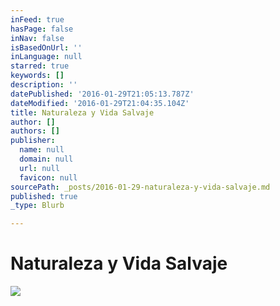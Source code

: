 ```yaml
---
inFeed: true
hasPage: false
inNav: false
isBasedOnUrl: ''
inLanguage: null
starred: true
keywords: []
description: ''
datePublished: '2016-01-29T21:05:13.787Z'
dateModified: '2016-01-29T21:04:35.104Z'
title: Naturaleza y Vida Salvaje
author: []
authors: []
publisher:
  name: null
  domain: null
  url: null
  favicon: null
sourcePath: _posts/2016-01-29-naturaleza-y-vida-salvaje.md
published: true
_type: Blurb

---
```

# Naturaleza y Vida Salvaje
![](https://the-grid-user-content.s3-us-west-2.amazonaws.com/590a86a5-2fa4-4d82-9713-4b0c3b08ec32.jpg)